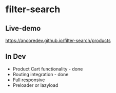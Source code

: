 # filter-search
## Live-demo
https://ancoredev.github.io/filter-search/products

## In Dev
- Product Cart functionality - done
- Routing integration - done
- Full responsive
- Preloader or lazyload
